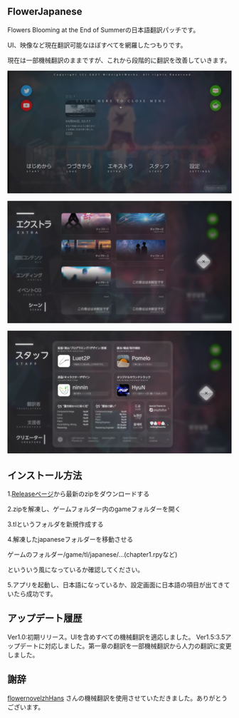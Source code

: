 ## FlowerJapanese
Flowers Blooming at the End of Summerの日本語翻訳パッチです。

UI、映像など現在翻訳可能なほぼすべてを網羅したつもりです。

現在は一部機械翻訳のままですが、これから段階的に翻訳を改善していきます。

![Menu](https://github.com/kakik0u/flowerjapanese/blob/main/menu.png?raw=true)

![Extra](https://github.com/kakik0u/flowerjapanese/blob/main/extra.png?raw=true)

![Staff](https://github.com/kakik0u/flowerjapanese/blob/main/staff.png?raw=true)
## インストール方法
1.[Releaseページ](https://github.com/kakik0u/flowerjapanese/releases)から最新のzipをダウンロードする

2.zipを解凍し、ゲームフォルダー内のgameフォルダーを開く

3.tlというフォルダを新規作成する

4.解凍したjapaneseフォルダーを移動させる

ゲームのフォルダー/game/tl/japanese/...(chapter1.rpyなど)

といういう風になっているか確認してください。

5.アプリを起動し、日本語になっているか、設定画面に日本語の項目が出てきていたら成功です。

## アップデート履歴
Ver1.0:初期リリース。UIを含めすべての機械翻訳を適応しました。
Ver1.5:3.5アップデートに対応しました。第一章の翻訳を一部機械翻訳から人力の翻訳に変更しました。

## 謝辞
[flowernovelzhHans](https://github.com/codeforker654/flowernovelzhHans) さんの機械翻訳を使用させていただきました。ありがとうございます。




